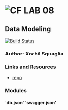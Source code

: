 ![CF](http://i.imgur.com/7v5ASc8.png) LAB 08
==============================================

## Data Modeling
[![Build Status](https://travis-ci.org/vladimirsan/cf-travis-deployment.svg?branch=master)](https://travis-ci.org/vladimirsan/cf-travis-deployment)

### Author: Xochil Squaglia

### Links and Resources
* [repo](https://github.com/xochil73/08lab)

### Modules
#### `db.json' 'swagger.json'